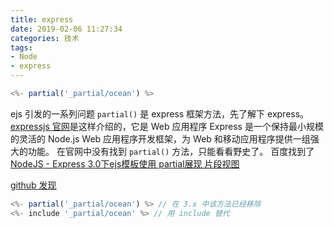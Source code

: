 ```yaml
---
title: express
date: 2019-02-06 11:27:34
categories: 技术
tags:
- Node
- express
---
```


```javascript
<%- partial('_partial/ocean') %>
```
ejs 引发的一系列问题
`partial()` 是 express 框架方法，先了解下 express。
[expressjs 官网](http://www.expressjs.com.cn/)是这样介绍的，它是 Web 应用程序
Express 是一个保持最小规模的灵活的 Node.js Web 应用程序开发框架，为 Web 和移动应用程序提供一组强大的功能。
在官网中没有找到 `partial()` 方法，只能看看野史了。
百度找到了[NodeJS - Express 3.0下ejs模板使用 partial展现 片段视图](http://yijiebuyi.com/blog/e503a402ffac43ca1cbaba9d4317b54d.html)
<!-- more -->
[github 发现](https://github.com/expressjs/express/wiki/Migrating-from-2.x-to-3.x)

```javascript
<%- partial('_partial/ocean') %> // 在 3.x 中该方法已经移除
<%- include '_partial/ocean' %> // 用 include 替代
```
